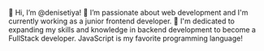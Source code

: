👋 Hi, I’m @denisetiya! 👀 I’m passionate about web development and I'm currently working as a junior frontend developer. 🌱 I'm dedicated to expanding my skills and knowledge in backend development to become a FullStack developer. JavaScript is my favorite programming language!
